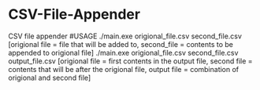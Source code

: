 # CSV-File-Appender
CSV file appender
#USAGE
./main.exe origional_file.csv second_file.csv [origional file = file that will be added to, second_file = contents to be appended to origional file] 
./main.exe origional_file.csv second_file.csv output_file.csv [origional file = first contents in the output file, second file = contents that will be after the origional file, output file = combination of origional and second file]

